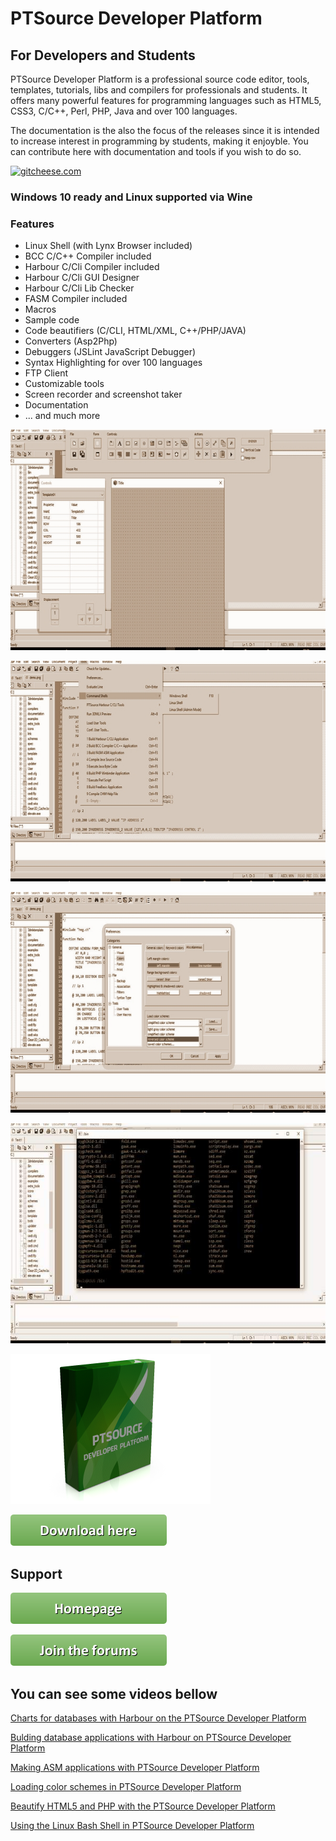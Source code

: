# PTSource Developer Platform
## For Developers and Students
PTSource Developer Platform is a professional source code editor, tools, templates, tutorials, libs and compilers for professionals and students. It offers many powerful features for programming languages such as HTML5, CSS3, C/C++, Perl, PHP, Java and over 100 languages.

The documentation is the also the focus of the releases since it is intended to increase interest in programming by students, making it enjoyble. You can contribute here with documentation and tools if you wish to do so.

[![gitcheese.com](https://s3.amazonaws.com/gitcheese-ui-master/images/badge.svg)](https://www.gitcheese.com/donate/users/25940506/repos/83086438)

### Windows 10 ready and Linux supported via Wine

### Features 
* Linux Shell (with Lynx Browser included)
* BCC C/C++ Compiler included
* Harbour C/Cli Compiler included
* Harbour C/Cli GUI Designer
* Harbour C/Cli Lib Checker
* FASM Compiler included
* Macros
* Sample code
* Code beautifiers (C/CLI, HTML/XML, C++/PHP/JAVA)
* Converters (Asp2Php)
* Debuggers (JSLint JavaScript Debugger)
* Syntax Highlighting for over 100 languages
* FTP Client
* Customizable tools
* Screen recorder and screenshot taker
* Documentation
* ... and much more

![PTSource Developer Platform](/images/01.jpg)

![PTSource Developer Platform](/images/02.jpg)

![PTSource Developer Platform](/images/03.jpg)

![PTSource Developer Platform](/images/04.jpg)

![Box Shot](/images/box.png)

[![You can download here > 100mb.](/images/button_download-here.png)](https://dl.orangedox.com/gPYt7sCliblK6xVGs7?dl=1)

## Support

[![Visit homepage.](/images/button_homepage.png)](https://ptsource.eu/)

[![The forums home page.](/images/button_join-the-forums.png)](https://forums.ptsource.eu/)

## You can see some videos bellow
[Charts for databases with Harbour on the PTSource Developer Platform](https://www.youtube.com/watch?v=8g-dEsh9xOs "Charts for databases with Harbour on the PTSource Developer Platform")

[Bulding database applications with Harbour on PTSource Developer Platform](https://www.youtube.com/watch?v=qIYoQEYjyJ4 "Bulding database applications with Harbour on PTSource Developer Platform")

[Making ASM applications with PTSource Developer Platform](https://www.youtube.com/watch?v=XcZSEpQ_B9k "Making ASM applications with PTSource Developer Platform")

[Loading color schemes in PTSource Developer Platform](https://www.youtube.com/watch?v=EhvK0OCpORI "Loading color schemes in PTSource Developer Platform")

[Beautify HTML5 and PHP with the PTSource Developer Platform](https://www.youtube.com/watch?v=VgTKkNsloyc "Beautify HTML5 and PHP with the PTSource Developer Platform")

[Using the Linux Bash Shell in PTSource Developer Platform](https://www.youtube.com/watch?v=t9wYlzWTIzs "Using the Linux Bash Shell in PTSource Developer Platform")
